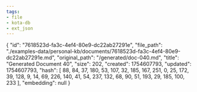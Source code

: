 ```yaml
---
tags:
- file
- kota-db
- ext_json
---
```

{
  "id": "7618523d-fa3c-4ef4-80e9-dc22ab27291e",
  "file_path": "./examples-data/personal-kb/documents/7618523d-fa3c-4ef4-80e9-dc22ab27291e.md",
  "original_path": "/generated/doc-040.md",
  "title": "Generated Document 40",
  "size": 202,
  "created": 1754607793,
  "updated": 1754607793,
  "hash": [
    88,
    84,
    37,
    180,
    53,
    107,
    32,
    185,
    167,
    251,
    0,
    25,
    172,
    39,
    128,
    9,
    14,
    69,
    226,
    140,
    41,
    54,
    237,
    132,
    68,
    90,
    51,
    193,
    29,
    185,
    100,
    233
  ],
  "embedding": null
}
